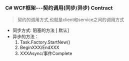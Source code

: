 ### C# WCF框架---契约调用(同步/异步) Contract
>契约的调用方式,也就是client和service之间的调用方式

* 同步方式: 阻塞的方法 [ 默认]
* 异步的方法：
    1. Task.Factory.StartNew()
    2. BeginXXX/EndXXX
    3. XXXAsync/事件Complete
